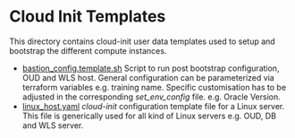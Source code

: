 # Cloud Init Templates

This directory contains cloud-init user data templates used to setup and bootstrap
the different compute instances.

- [bastion_config.template.sh](bastion_config.template.sh) Script to
  run post bootstrap configuration, OUD and WLS host. General configuration can be
  parameterized via terraform variables e.g. training name. Specific customisation
  has to be adjusted in the corresponding *set_env_config* file. e.g. Oracle Version.
- [linux_host.yaml](linux_host.yaml) *cloud-init* configuration template file
  for a Linux server. This file is generically used for all kind of Linux
  servers e.g. OUD, DB and WLS server.

